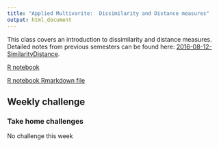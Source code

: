 ```yaml
---
title: "Applied Multivarite:  Dissimilarity and Distance measures"
output: html_document
---
```




This class covers an introduction to dissimilarity and distance measures.  Detailed notes from previous semesters can be found here:  [2016-08-12-SimilarityDistance](https://chrischizinski.github.io/SNR_R_Group/2016-08-12-SimilarityDistance).

[R notebook](https://chrischizinski.github.io/snr_r_notebooks/distancematrices/)

[R notebook Rmarkdown file](https://raw.githubusercontent.com/chrischizinski/SNR_R_Group/master/notebooks/2017-09-29-Distances.Rmd)


## Weekly challenge

### Take home challenges

No challenge this week

